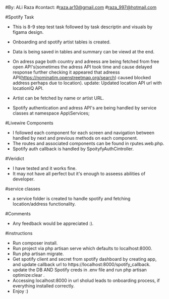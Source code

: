#By: ALi Raza
#contact:
#raza.ar10@gmail.com
#raza_997@hotmail.com



#Spotify Task
- This is 8-9 step test task followed by task descriptin and visuals by figama design.
- Onboarding and spotify artist tables is created.
- Data is being saved in tables and summary can be viewd at the end.
- On adress page both country and adreess are being fetched from free open API's(sometimes the adress API took time and cause delayed response further      checking it appeared that adreess API(https://nominatim.openstreetmap.org/search) caused blocked address perhaps due to location).
update: Updated location API url with locationIQ API.

- Artist can be fetched by name or artist URL.
- Spotify authentication and adress API's are being handled by service classes at namespace App\Services;


#Livewire Components
- I followed each component for each screen and navigation between handled by next and previous methods on each component.
- The routes and associated components can be found in rputes.web.php.
- Spotify auth callback is handled by SpoityfyAuthCintroller.


#Veridict
- I have tested and it works fine.
- It may not have all perfect but it's enough to asseess abilities of developer.

#service classes
- a service folder is created to handle spotify and fetching location/address functionality.



#Comments
- Any feedback would be appreciated :).

#instructions
- Run composer install.
- Run project via php artisan serve which defaults to localhost:8000.
- Run php artisan migrate.
- Get spotify client and secret from spotify dashboard by creating app, and update callback url to https://localhost:8000/spotify_callback.
- update the DB AND Spotify creds in .env file and run php artisan optimize:clear .
- Accessing localhost:8000 in url sholud leads to onboarding process, if everything installed correctly.
- Enjoy :)

